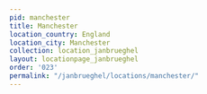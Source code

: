 ```yaml
---
pid: manchester
title: Manchester
location_country: England
location_city: Manchester
collection: location_janbrueghel
layout: locationpage_janbrueghel
order: '023'
permalink: "/janbrueghel/locations/manchester/"
---
```

